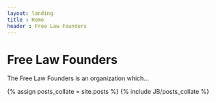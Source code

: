 ```yaml
---
layout: landing
title : Home
header : Free Law Founders
---
```


# Free Law Founders

The Free Law Founders is an organization which...

{% assign posts_collate = site.posts %}
{% include JB/posts_collate %}
